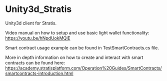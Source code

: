 # Unity3d_Stratis



Unity3d client for Stratis. 



Video manual on how to setup and use basic light wallet functionality: https://youtu.be/hNpdUokMQlE



Smart contract usage example can be found in TestSmartContracts.cs file. 

More in depth information on how to create and interact with smart contracts can be found here: https://academy.stratisplatform.com/Operation%20Guides/SmartContracts/smartcontracts-introduction.html

